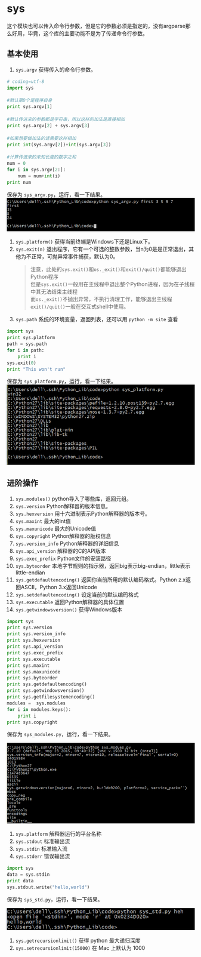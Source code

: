 # sys

这个模块也可以传入命令行参数，但是它的参数必须是指定的，没有argparse那么好用，毕竟，这个库的主要功能不是为了传递命令行参数。

## 基本使用

1. `sys.argv` 获得传入的命令行参数。

```python
# coding=utf-8
import sys

#默认第0个是程序自身
print sys.argv[1]

#默认传进来的参数都是字符串，所以这样的加法是直接相加
print sys.argv[2] + sys.argv[3]

#如果想要做加法的话需要这样相加
print int(sys.argv[2])+int(sys.argv[3])

#计算传进来的未知长度的数字之和
num = 0
for i in sys.argv[2:]:
    num = num+int(i)
print num
```

保存为 `sys_argv.py`，运行，看一下结果。   
![sys_argv.jpg](/images/sys_argv.jpg)

1. `sys.platform()` 获得当前终端是Windows下还是Linux下。
2. `sys.exit(n)` 退出程序，它有一个可选的整数参数，当n为0是是正常退出，其他为不正常，可抛异常事件捕获，默认为0。
   > 注意，此处的`sys.exit()`和`os._exit()`和`exit()/quit()`都能够退出Python程序       
   > 但是`sys.exit()`一般用在主线程中退出整个Python进程，因为在子线程中其无法结束主线程      
   > 而`os._exit()`不抛出异常，不执行清理工作，能够退出主线程    
   > `exit()/quit()`一般在交互式shell中使用。
3. `sys.path` 系统的环境变量，返回列表，还可以用 `python -m site` 查看

```python
import sys
print sys.platform
path = sys.path
for i in path:
    print i
sys.exit(0)
print "This won't run"
```

保存为 `sys_platform.py`，运行，看一下结果。 ![sys_platform.jpg](/images/sys_platform.jpg)

## 进阶操作

1. `sys.modules()` python导入了哪些库，返回元组。
2. `sys.version` Python解释器的版本信息。
3. `sys.hexversion` 用十六进制表示Python解释器的版本号。
4. `sys.maxint` 最大的int值
5. `sys.maxunicode` 最大的Unicode值
6. `sys.copyright` Python解释器的版权信息
7. `sys.version_info` Python解释器的详细信息
8. `sys.api_version` 解释器的C的API版本
9. `sys.exec_prefix` Python文件的安装路径
10. `sys.byteorder` 本地字节规则的指示器，返回big表示big-endian，little表示little-endian    
11. `sys.getdefaultencoding()` 返回你当前所用的默认编码格式。Python z.x返回ASCII，Python 3.x返回Unicode
12. `sys.setdefaultencoding()` 设定当前的默认编码格式
13. `sys.executable`  返回Python解释器的具体位置
14. `sys.getwindowsversion()`  获得Windows版本

```python
import sys
print sys.version
print sys.version_info
print sys.hexversion
print sys.api_version
print sys.exec_prefix
print sys.executable
print sys.maxint
print sys.maxunicode
print sys.byteorder
print sys.getdefaultencoding()
print sys.getwindowsversion()
print sys.getfilesystemencoding()
modules =  sys.modules
for i in modules.keys():
    print i
print sys.copyright
```

保存为 `sys_modules.py`，运行，看一下结果。

![sys_modules.jpg](/images/sys_modules.jpg)

1. `sys.platform` 解释器运行的平台名称
2. `sys.stdout` 标准输出流
3. `sys.stdin`  标准输入流
4. `sys.stderr` 错误输出流

```python
import sys
data = sys.stdin
print data
sys.stdout.write("hello,world")
```

保存为 `sys_std.py`，运行，看一下结果。

![sys_std.jpg](/images/sys_std.jpg)

1. `sys.getrecursionlimit()` 获得 python 最大递归深度
2. `sys.setrecursionlimit(15000)` 在 Mac 上默认为 1000

